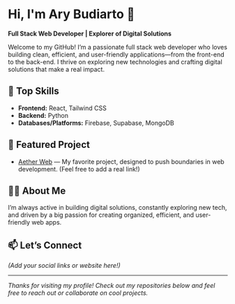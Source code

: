 # Hi, I'm Ary Budiarto 👋

**Full Stack Web Developer | Explorer of Digital Solutions**

Welcome to my GitHub! I’m a passionate full stack web developer who loves building clean, efficient, and user-friendly applications—from the front-end to the back-end. I thrive on exploring new technologies and crafting digital solutions that make a real impact.

## 🚀 Top Skills
- **Frontend:** React, Tailwind CSS
- **Backend:** Python
- **Databases/Platforms:** Firebase, Supabase, MongoDB

## 🌟 Featured Project
- [Aether Web](#) — My favorite project, designed to push boundaries in web development. (Feel free to add a real link!)

## 👨‍💻 About Me
I’m always active in building digital solutions, constantly exploring new tech, and driven by a big passion for creating organized, efficient, and user-friendly web apps.

## 📫 Let’s Connect
*(Add your social links or website here!)*

---

*Thanks for visiting my profile! Check out my repositories below and feel free to reach out or collaborate on cool projects.*
